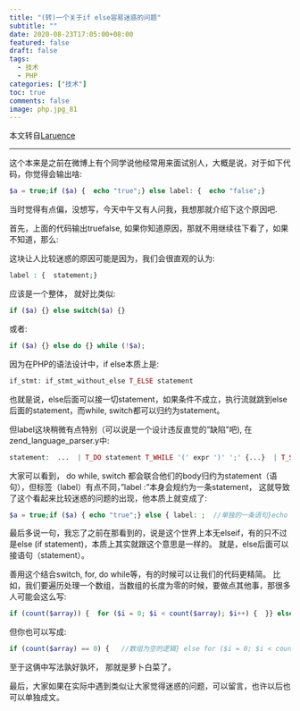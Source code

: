```yaml
---
title: "(转)一个关于if else容易迷惑的问题"
subtitle: ""
date: 2020-08-23T17:05:00+08:00
featured: false
draft: false
tags:
  - 技术
  - PHP
categories: ["技术"]
toc: true
comments: false
image: php.jpg_81
---
```

本文转自[Laruence](https://www.laruence.com/2020/07/09/6015.html)

---

这个本来是之前在微博上有个同学说他经常用来面试别人，大概是说，对于如下代码，你觉得会输出啥:

```php
$a = true;if ($a) {  echo "true";} else label: {  echo "false";}
```

当时觉得有点偏，没想写，今天中午又有人问我，我想那就介绍下这个原因吧.

首先，上面的代码输出truefalse, 如果你知道原因，那就不用继续往下看了，如果不知道，那么:

这块让人比较迷惑的原因可能是因为，我们会很直观的认为:

```php
label : {  statement;}
```

应该是一个整体， 就好比类似:

```php
if ($a) {} else switch($a) {}
```

或者:

```php
if ($a) {} else do {} while (!$a);
```

因为在PHP的语法设计中，if else本质上是:

```php
if_stmt: if_stmt_without_else T_ELSE statement
```

也就是说，else后面可以接一切statement，如果条件不成立，执行流就跳到else后面的statement，而while, switch都可以归约为statement。

但label这块稍微有点特别（可以说是一个设计违反直觉的”缺陷”吧), 在zend_language_parser.y中:

```php
statement:  ...  | T_DO statement T_WHILE '(' expr ')' ';' {...}  | T_SWITCH '(' expr ')' switch_case_list {...}  | T_STRING ‘:’ { $$ = zend_ast_create(ZEND_AST_LABEL, $1); }
```

大家可以看到， do while, switch 都会联合他们的body归约为statement（语句），但标签（label）有点不同，”label :”本身会规约为一条statement， 这就导致了这个看起来比较迷惑的问题的出现，他本质上就变成了:

```php
$a = true;if ($a) { echo "true";} else { label: ;  //单独的一条语句}echo "false";
```

最后多说一句，我忘了之前在那看到的，说是这个世界上本无elseif，有的只不过是else (if statement)，本质上其实就跟这个意思是一样的。 就是，else后面可以接语句（statement）。

善用这个结合switch, for, do while等，有的时候可以让我们的代码更精简。
比如，我们要遍历处理一个数组，当数组的长度为零的时候，要做点其他事，那很多人可能会这么写:

```php
if (count($array)) {  for ($i = 0; $i < count($array); $i++) {  }} else {  //数组为空的逻辑}
```

但你也可以写成:

```php
if (count($array) == 0) {   //数组为空的逻辑} else for ($i = 0; $i < count($array); $i++) {}
```

至于这俩中写法孰好孰坏， 那就是萝卜白菜了。

最后，大家如果在实际中遇到类似让大家觉得迷惑的问题，可以留言，也许以后也可以单独成文。